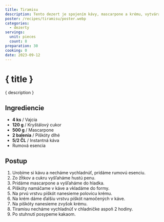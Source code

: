 ```yaml
---
title: Tiramisu
description: Tento dezert je spojením kávy, mascarpone a krému, vytvárajúc neodolateľný zážitok pre vaše chuťové poháriky.
poster: /recipes/tiramisu/poster.webp
categories:
  - dezerty
servings:
  unit: pieces
  count: 8
preparation: 30
cooking: 0
date: 2023-09-12
---
```


# { title }

{ description }

## Ingrediencie

- **4 ks** / Vajcia
- **120 g** / Kryštálový cukor
- **500 g** / Mascarpone
- **2 balenia** / Piškóty dlhé
- **5/2 ČL** / Instantná káva
- Rumová esencia

## Postup

1. Urobíme si kávu a necháme vychladnúť, prídáme rumovú esenciu.
2. Zo žĺtkov a cukru vyšľaháme hustú penu.
3. Pridáme mascarpone a vyšľaháme do hladka.
4. Piškóty namáčame v káve a vkladáme do formy.
5. Na prvú vrstvu piškót nanesieme polovicu krému.
6. Na krém dáme ďalšiu vrstvu piškót namočených v káve.
7. Na piškóty nanesieme zvyšok krému.
8. Tiramisu necháme vychladnúť v chladničke aspoň 2 hodiny.
9. Po stuhnutí posypeme kakaom.
